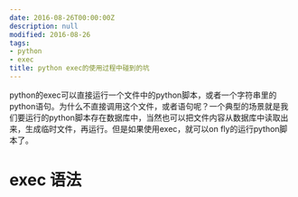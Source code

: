 ```yaml
---
date: 2016-08-26T00:00:00Z
description: null
modified: 2016-08-26
tags:
- python
- exec
title: python exec的使用过程中碰到的坑
---
```


python的exec可以直接运行一个文件中的python脚本，或者一个字符串里的python语句。为什么不直接调用这个文件，或者语句呢？一个典型的场景就是我们要运行的python脚本存在数据库中，当然也可以把文件内容从数据库中读取出来，生成临时文件，再运行。但是如果使用exec，就可以on fly的运行python脚本了。

# exec 语法 #


